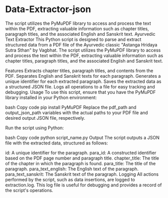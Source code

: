 # Data-Extractor-json
The script utilizes the PyMuPDF library to access and process the text within the PDF, extracting valuable information such as chapter titles, paragraph titles, and the associated English and Sanskrit text.
Ayurvedic Text Extractor
This Python script is designed to parse and extract structured data from a PDF file of the Ayurvedic classic "Astanga Hridaya Sutra Sthan" by Vagbhat. The script utilizes the PyMuPDF library to access and process the text within the PDF, extracting valuable information such as chapter titles, paragraph titles, and the associated English and Sanskrit text.

Features
Extracts chapter titles, paragraph titles, and contents from the PDF.
Separates English and Sanskrit texts for each paragraph.
Generates a unique identifier for each extracted paragraph.
Saves the extracted data as a structured JSON file.
Logs all operations to a file for easy tracking and debugging.
Usage
To use this script, ensure that you have the PyMuPDF library installed in your Python environment:

bash
Copy code
pip install PyMuPDF
Replace the pdf_path and output_json_path variables with the actual paths to your PDF file and desired output JSON file, respectively.

Run the script using Python:

bash
Copy code
python script_name.py
Output
The script outputs a JSON file with the extracted data, structured as follows:

id: A unique identifier for the paragraph.
para_id: A constructed identifier based on the PDF page number and paragraph title.
chapter_title: The title of the chapter in which the paragraph is found.
para_title: The title of the paragraph.
para_text_english: The English text of the paragraph.
para_text_sanskrit: The Sanskrit text of the paragraph.
Logging
All actions performed by the script, such as data insertions, are logged to extraction.log. This log file is useful for debugging and provides a record of the script's operations.
